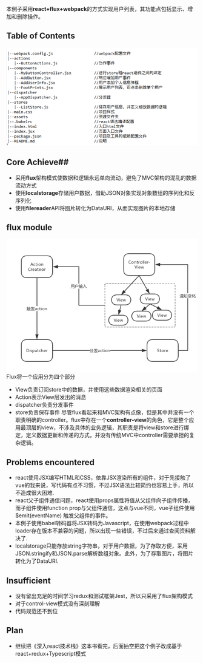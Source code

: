 本例子采用**react+flux+webpack**的方式实现用户列表，其功能点包括显示、增加和删除操作。
## Table of Contents ##
![contentTable](assets/contentTable.png)

## Core Achieve##
- 采用**flux**架构模式使数据和逻辑永远单向流动，避免了MVC架构的混乱的数据流动方式
- 使用**localstorage**存储用户数据，借助JSON对象实现对象数组的序列化和反序列化
- 使用**filereader**API将图片转化为DataURI，从而实现图片的本地存储   
     
## flux module ##
![flowchart](assets/flowchart.png)
Flux将一个应用分为四个部分
* View负责订阅store中的数据，并使用这些数据渲染相关的页面
* Action表示View层发出的消息
* dispatcher负责分发事件
* store负责保存事件
尽管flux看起来和MVC架构有点像，但是其中并没有一个职责明确的controller。flux中存在一个**controller-view**的角色，它是整个应用最顶层的view，不涉及具体的业务逻辑，其职责是将view和store进行绑定，定义数据更新和传递的方式，并没有传统MVC中controller需要承担的复杂逻辑。

## Problems encountered ##

- react使用JSX编写HTML和CSS，依靠JSX渲染所有的组件，对于先接触了vue的我来说，写代码有点不习惯，不过JSX语法比较简约也容易上手，所以不造成很大困难.
- react父子组件通信问题，react使用props属性将值从父组件向子组件传播，而子组件使用function prop与父组件通信，这点与vue不同，vue子组件使用 $emit(eventName) 触发父组件的事件。
- 本例子使用babel转码器将JSX转码为Javascript，在使用webpack过程中loader存在版本不兼容的问题，所以出现一些错误，不过后来通过查阅资料解决了.
- localstorage只能存放string字符串，对于用户数据，为了存取方便，采用JSON.stringify和JSON.parse解析数组对象。此外，为了存取图片，将图片转化为了DataURI.

## Insufficient ##
- 没有留出充足的时间学习redux和测试框架Jest，所以只采用了flux架构模式
- 对于control-view模式没有深刻理解
- 代码规范还不到位

## Plan ##
- 继续把《深入react技术栈》这本书看完，后面抽空把这个例子改成基于react+redux+Typescript模式

